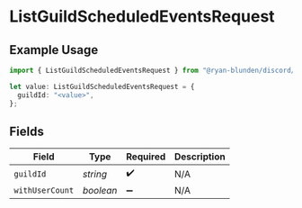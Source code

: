 # ListGuildScheduledEventsRequest

## Example Usage

```typescript
import { ListGuildScheduledEventsRequest } from "@ryan-blunden/discord/models/operations";

let value: ListGuildScheduledEventsRequest = {
  guildId: "<value>",
};
```

## Fields

| Field              | Type               | Required           | Description        |
| ------------------ | ------------------ | ------------------ | ------------------ |
| `guildId`          | *string*           | :heavy_check_mark: | N/A                |
| `withUserCount`    | *boolean*          | :heavy_minus_sign: | N/A                |